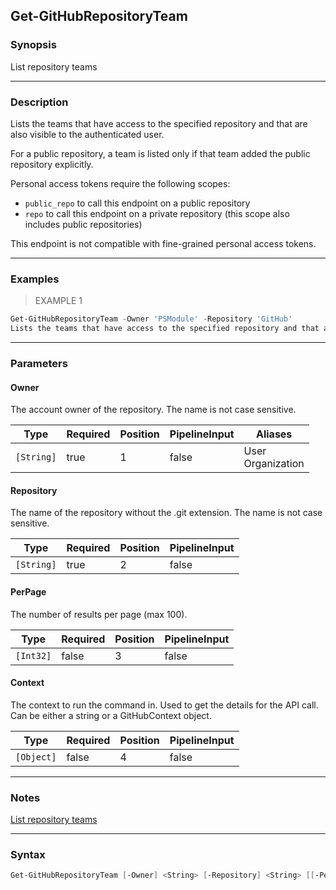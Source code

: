 Get-GitHubRepositoryTeam
------------------------

### Synopsis
List repository teams

---

### Description

Lists the teams that have access to the specified repository and that are also visible to the authenticated user.

For a public repository, a team is listed only if that team added the public repository explicitly.

Personal access tokens require the following scopes:
* `public_repo` to call this endpoint on a public repository
* `repo` to call this endpoint on a private repository (this scope also includes public repositories)

This endpoint is not compatible with fine-grained personal access tokens.

---

### Examples
> EXAMPLE 1

```PowerShell
Get-GitHubRepositoryTeam -Owner 'PSModule' -Repository 'GitHub'
Lists the teams that have access to the specified repository and that are also visible to the authenticated user.
```

---

### Parameters
#### **Owner**
The account owner of the repository. The name is not case sensitive.

|Type      |Required|Position|PipelineInput|Aliases              |
|----------|--------|--------|-------------|---------------------|
|`[String]`|true    |1       |false        |User<br/>Organization|

#### **Repository**
The name of the repository without the .git extension. The name is not case sensitive.

|Type      |Required|Position|PipelineInput|
|----------|--------|--------|-------------|
|`[String]`|true    |2       |false        |

#### **PerPage**
The number of results per page (max 100).

|Type     |Required|Position|PipelineInput|
|---------|--------|--------|-------------|
|`[Int32]`|false   |3       |false        |

#### **Context**
The context to run the command in. Used to get the details for the API call.
Can be either a string or a GitHubContext object.

|Type      |Required|Position|PipelineInput|
|----------|--------|--------|-------------|
|`[Object]`|false   |4       |false        |

---

### Notes
[List repository teams](https://docs.github.com/rest/repos/repos#list-repository-teams)

---

### Syntax
```PowerShell
Get-GitHubRepositoryTeam [-Owner] <String> [-Repository] <String> [[-PerPage] <Int32>] [[-Context] <Object>] [<CommonParameters>]
```
